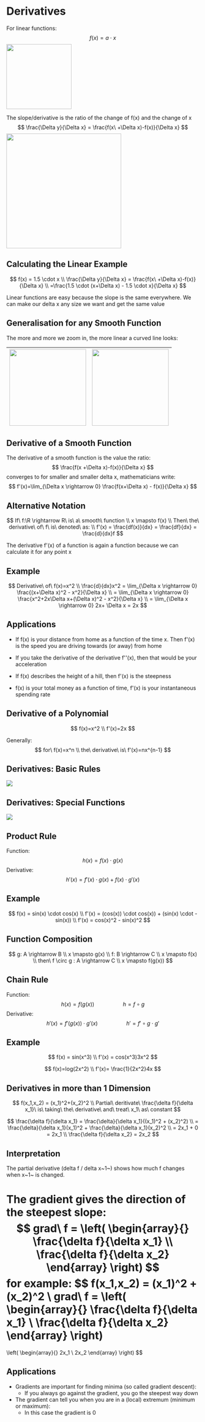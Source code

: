 # Derivatives

For linear functions:
$$
f(x) = a \cdot x
$$
<img src="images/derivative-1.jpg" height=170>

The slope/derivative is the ratio of the change of f(x) and the change of x
$$
\frac{\Delta y}{\Delta x} = \frac{f(x\ +\Delta x)-f(x)}{\Delta x}
$$
<img src="images/derivative-2.png" height=300>



## Calculating the Linear Example

$$
f(x) = 1.5 \cdot x \\
\frac{\Delta y}{\Delta x} = \frac{f(x\ +\Delta x)-f(x)}{\Delta x} \\
=\frac{1.5 \cdot (x+\Delta x) - 1.5 \cdot x}{\Delta x}
$$

Linear functions are easy because the slope is the same everywhere. We can make our delta x any size we want and get the same value



## Generalisation for any Smooth Function

The more and more we zoom in, the more linear a curved line looks:

| <img src="images/derivative-3.png" height=200> | <img src="images/derivative-4.png" height=200> |
| :--------------------------------------------: | :--------------------------------------------: |



## Derivative of a Smooth Function

The derivative of a smooth function is the value the ratio:
$$
\frac{f(x +\Delta x)-f(x)}{\Delta x}
$$
converges to for smaller and smaller delta x, mathematicians write:
$$
f'(x)=\lim_{\Delta x \rightarrow 0} \frac{f(x+\Delta x) - f(x)}{\Delta x}
$$

## Alternative Notation

$$
If\ f:\R \rightarrow R\ is\ a\ smooth\ function \\
x \mapsto f(x) \\
Then\ the\ derivative\ of\ f\ is\ denoted\ as: \\
f'(x) = \frac{df(x)}{dx} = \frac{df}{dx} = \frac{d}{dx}f
$$

The derivative f'(x) of a function is again a function because we can calculate it for any point x



## Example

$$
Derivative\ of\ f(x)=x^2 \\
\frac{d}{dx}x^2 = \lim_{\Delta x \rightarrow 0} \frac{(x+\Delta x)^2 - x^2}{\Delta x} \\
= \lim_{\Delta x \rightarrow 0} \frac{x^2+2x\Delta x+(\Delta x)^2 - x^2}{\Delta x} \\
= \lim_{\Delta x \rightarrow 0} 2x+ \Delta x = 2x
$$



## Applications

* If f(x) is your distance from home as a function of the time x. Then f'(x) is the speed you are driving towards (or away) from home
* If you take the derivative of the derivative f''(x), then that would be your acceleration



* If f(x) describes the height of a hill, then f'(x) is the steepness



* f(x) is your total money as a function of time, f'(x) is your instantaneous spending rate



## Derivative of a Polynomial

$$
f(x)=x^2 \\
f'(x)=2x
$$

Generally:
$$
for\ f(x)=x^n \\
the\ derivative\ is\ f'(x)=nx^{n-1}
$$


## Derivatives: Basic Rules

<img src="images/derivative-5.PNG">



## Derivatives: Special Functions

<img src="images/derivative-6.PNG">



## Product Rule

Function:
$$
h(x)=f(x) \cdot g(x)
$$
Derivative:
$$
h'(x) = f'(x) \cdot g(x) + f(x) \cdot g'(x)
$$


## Example

$$
f(x) = sin(x) \cdot cos(x) \\
f'(x) = (cos(x)) \cdot cos(x)) + (sin(x) \cdot -sin(x)) \\
f'(x) = cos(x)^2 - sin(x)^2
$$



## Function Composition

$$
g: A \rightarrow B \\
x \mapsto g(x) \\
f: B \rightarrow C \\
x \mapsto f(x) \\
then\ f \circ g : A \rightarrow C \\
x \mapsto f(g(x))
$$



## Chain Rule

Function:
$$
h(x) = f(g(x)) \ \ \ \ \ \ \ \ \ \ \ \ \ \ \ \ \ \ \ h=f \circ g
$$
Derivative:
$$
h'(x) = f'(g(x)) \cdot g'(x)\ \ \ \ \ \ \ \ \ \ \ \ \ \ \ \ \ \ \ h' = f'\circ g\cdot g'
$$


## Example

$$
f(x) = sin(x^3) \\
f'(x) = cos(x^3)3x^2
$$


$$
f(x)=log(2x^2) \\
f'(x)= \frac{1}{2x^2}4x
$$


## Derivatives in more than 1 Dimension

$$
f(x_1,x_2) = (x_1)^2+(x_2)^2 \\
Partial\ deritivate\ \frac{\delta f}{\delta x_1}\ is\ taking\ the\ derivative\ and\ treat\ x_1\ as\ constant
$$

$$
\frac{\delta f}{\delta x_1} = \frac{\delta}{\delta x_1}((x_1)^2 + (x_2)^2) \\
= \frac{\delta}{\delta x_1}(x_1)^2 + \frac{\delta}{\delta x_1}(x_2)^2 \\
= 2x_1 + 0 = 2x_1 \\
\frac{\delta f}{\delta x_2} = 2x_2
$$



## Interpretation

The partial derivative (delta f / delta x~1~) shows how much f changes when x~1~ is changed.

The gradient gives the direction of the steepest slope:
$$
grad\ f = \left(
    \begin{array}{}
      \frac{\delta f}{\delta x_1} \\
      \frac{\delta f}{\delta x_2}
    \end{array}
  \right)
$$
for example:
$$
f(x_1,x_2) = (x_1)^2 + (x_2)^2 \\
grad\ f = \left(
    \begin{array}{}
      \frac{\delta f}{\delta x_1} \\
      \frac{\delta f}{\delta x_2}
    \end{array}
  \right)
  =
  \left(
    \begin{array}{}
      2x_1 \\
      2x_2
    \end{array}
  \right)
$$


## Applications

* Gradients are important for finding minima (so called gradient descent):
  * If you always go against the gradient, you go the steepest way down
* The gradient can tell you when you are in a (local) extremum (minimum or maximum):
  * In this case the gradient is 0

